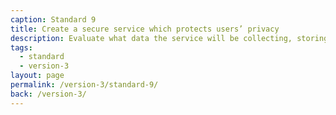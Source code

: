 ```yaml
---
caption: Standard 9
title: Create a secure service which protects users’ privacy
description: Evaluate what data the service will be collecting, storing and providing.
tags:
  - standard
  - version-3
layout: page
permalink: /version-3/standard-9/
back: /version-3/
---
```

